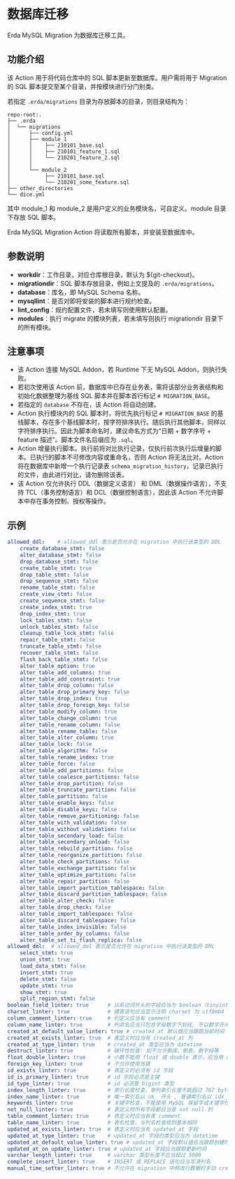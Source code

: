# 数据库迁移
Erda MySQL Migration 为数据库迁移工具。

## 功能介绍
该 Action 用于将代码仓库中的 SQL 脚本更新至数据库。用户需将用于 Migration 的 SQL 脚本提交至某个目录，并按模块进行分门别类。

若指定 `.erda/migrations` 目录为存放脚本的目录，则目录结构为：

```text
repo-root:.
├── .erda
│  └── migrations
│      ├── config.yml
│      ├── module_1
│      │    ├── 210101_base.sql
│      │    ├── 210101_feature_1.sql
│      │    └── 210201_feature_2.sql 
│      │    
│      └── module_2
│           ├── 210101_base.sql
│           └── 210201_some_feature.sql
├── other_directories
└── dice.yml
```
其中 module_1 和 module_2 是用户定义的业务模块名，可自定义。module 目录下存放 SQL 脚本。

Erda MySQL Migration Action 将读取所有脚本，并安装至数据库中。

## 参数说明
- **workdir**：工作目录，对应仓库根目录，默认为 ${git-checkout}。
- **migrationdir**：SQL 脚本存放目录，例如上文提及的 `.erda/migrations`。
- **database**：库名，即 MySQL Schema 名称。
- **mysqllint**：是否对即将安装的脚本进行规约检查。
- **lint_config**：规约配置文件，若未填写则使用默认配置。
- **modules**：执行 migrate 的模块列表，若未填写则执行 migrationdir 目录下的所有模块。

## 注意事项
- 该 Action 连接 MySQL Addon，若 Runtime 下无 MySQL Addon，则执行失败。
- 若初次使用该 Action 前，数据库中已存在业务表，需将该部分业务表结构和初始化数据整理为基线 SQL 脚本并在脚本首行标记 `# MIGRATION_BASE`。
- 若指定的 `database` 不存在，该 Action 将自动创建。
- Action 执行模块内的 SQL 脚本时，将优先执行标记 `# MIGRATION_BASE` 的基线脚本，存在多个基线脚本时，按字符排序执行。随后执行其他脚本，同样以字符排序执行。因此为脚本命名时，建议命名方式为“日期 + 数字序号 + feature 描述”。脚本文件名后缀应为 `.sql`。
- Action 增量执行脚本。执行前将对比执行记录，仅执行前次执行后增量的脚本。已执行的脚本不可修改内容或重命名，否则 Action 将无法比对。Action 将在数据库中新增一个执行记录表 `schema_migration_history`，记录已执行的文件，由此进行对比，请勿删除该表。
- 该 Action 仅允许执行 DDL（数据定义语言） 和 DML（数据操作语言），不支持 TCL（事务控制语言）和 DCL（数据控制语言），因此该 Action 不允许脚本中存在事务控制、授权等操作。

## 示例
```yaml
allowed_ddl:    # allowed_ddl 表示是否允许在 migration 中执行该类型的 DDL
    create_database_stmt: false
    alter_database_stmt: false
    drop_database_stmt: false
    create_table_stmt: true
    drop_table_stmt: false
    drop_sequence_stmt: false
    rename_table_stmt: false
    create_view_stmt: false
    create_sequence_stmt: false
    create_index_stmt: true
    drop_index_stmt: true
    lock_tables_stmt: false
    unlock_tables_stmt: false
    cleanup_table_lock_stmt: false
    repair_table_stmt: false
    truncate_table_stmt: false
    recover_table_stmt: false
    flash_back_table_stmt: false
    alter_table_option: true
    alter_table_add_columns: true
    alter_table_add_constraint: true
    alter_table_drop_column: false
    alter_table_drop_primary_key: false
    alter_table_drop_index: true
    alter_table_drop_foreign_key: false
    alter_table_modify_column: true
    alter_table_change_column: true
    alter_table_rename_column: false
    alter_table_rename_table: false
    alter_table_alter_column: true
    alter_table_lock: false
    alter_table_algorithm: false
    alter_table_rename_index: true
    alter_table_force: false
    alter_table_add_partitions: false
    alter_table_coalesce_partitions: false
    alter_table_drop_partition: false
    alter_table_truncate_partition: false
    alter_table_partition: false
    alter_table_enable_keys: false
    alter_table_disable_keys: false
    alter_table_remove_partitioning: false
    alter_table_with_validation: false
    alter_table_without_validation: false
    alter_table_secondary_load: false
    alter_table_secondary_unload: false
    alter_table_rebuild_partition: false
    alter_table_reorganize_partition: false
    alter_table_check_partitions: false
    alter_table_exchange_partition: false
    alter_table_optimize_partition: false
    alter_table_repair_partition: false
    alter_table_import_partition_tablespace: false
    alter_table_discard_partition_tablespace: false
    alter_table_alter_check: false
    alter_table_drop_check: false
    alter_table_import_tablespace: false
    alter_table_discard_tablespace: false
    alter_table_index_invisible: false
    alter_table_order_by_columns: false
    alter_table_set_ti_flash_replica: false
allowed_dml:  # allowed_dml 表示是否允许在 migration 中执行该类型的 DML 
    select_stmt: true
    union_stmt: true
    load_data_stmt: false
    insert_stmt: true
    delete_stmt: false
    update_stmt: true
    show_stmt: true
    split_region_stmt: false
boolean_field_linter: true      # 以系动词开头的字段应当为 boolean（tinyint(1)） 类型, boolean 类型字段命名应当以系动词开头
charset_linter: true            # 建表语句应当显示注明 charset 为 utf8mb4
column_comment_linter: true     # 列定义应当有 comment
column_name_linter: true        # 列命名应当只包含字母数字下划线, 不以数字开头, 两个下划线中不能只有数字, 字母都应当小写
created_at_default_value_linter: true # created_at 默认值应当跟踪当前时间
created_at_exists_linter: true  # 表定义时应当有 created_at 列
created_at_type_linter: true    # created_at 类型应当为 datetime
destruct_linter: true           # 破坏性检查: 如不允许删库、删表、删字段等
float_double_linter: true       # 小数不能用 float 或 double 表示，应当用 decimal
foreign_key_linter: true        # 不允许使用外键
id_exists_linter: true          # 表定义时必须有 id 字段
id_is_primary_linter: true      # id 字段必须是主键
id_type_linter: true            # id 必须是 bigint 类型
index_length_linter: true       # 索引长度检查，单列索引长度不能超过 767 bytes，联合索引长度不能超过 3072 bytes
index_name_linter: true         # 唯一索引名以 uk_ 开头 , 普通索引名以 idx_ 开头
keywords_linter: true           # 关键字检查，不能使用 MySQL 保留字或关键字作为表名列名
not_null_linter: true           # 表定义时所有字段都应当是 not null 的
table_comment_linter: true      # 表定义时应当有表 comment
table_name_linter: true         # 表名检查，与列名检查规则基本相同
updated_at_exists_linter: true  # 表定义时应当有 updated_at 字段
updated_at_type_linter: true    # updated_at 字段的类型应当为 datetime
updated_at_default_value_linter: true # updated_at 字段默认值应当跟踪创建时间
updated_at_on_update_linter: true # updated_at 字段应当跟踪更新时间
varchar_length_linter: true     # varchar 类型长度不应当超过 5000
complete_insert_linter: true    # INSERT 或 REPLACE 语句应当写清列名 
manual_time_setter_linter: true # 不允许在 migration 中修改行数据时手动 created_at 或 updated_at 时间
```
